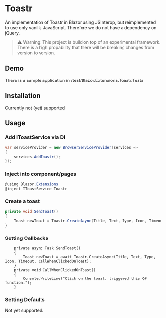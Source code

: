 # Toastr

An implementation of Toastr in Blazor using JSInterop, but reimplemented to use only vanilla JavaScript. Therefore we do not have a dependency on jQuery.

> ⚠️ Warning: This project is build on top of an experimental framework. There is a high propability that there will be breaking changes from version to version.

## Demo
There is a sample application in /test/Blazor.Extensions.Toastr.Tests

## Installation

Currently not (yet) supported 

## Usage

### Add IToastService via DI

```csharp
var serviceProvider = new BrowserServiceProvider(services =>
{
    services.AddToastr();
});
```

### Inject into component/pages
```csharp
@using Blazor.Extensions
@inject IToastService Toastr
```


### Create a toast
```csharp
private void SendToast()
{
    Toast newToast = Toastr.CreateAsync(Title, Text, Type, Icon, Timeout);
}
```

### Setting Callbacks
```
    private async Task SendToast()
    {
        Toast newToast = await Toastr.CreateAsync(Title, Text, Type, Icon, Timeout, CallWhenClickedOnToast);
    }
    private void CallWhenClickedOnToast()
    {
        Console.WriteLine("Click on the toast, triggered this C# function.");
    }
```

### Setting Defaults
Not yet supported.
